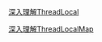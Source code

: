 <a href="ThreadLocal.md" title="ThreadLocal">深入理解ThreadLocal</a>

<a href="ThreadLocalMap.md" title="ThreadLocalMap">深入理解ThreadLocalMap</a>


